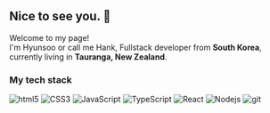 ## Nice to see you. 👋

<p>Welcome to my page! </br> I'm Hyunsoo or call me Hank, Fullstack developer from <b>South Korea</b>, currently living in <b>Tauranga, New Zealand</b>. </p>
<h3>My tech stack</h3>
<p>
   <img alt="html5" src="https://img.shields.io/badge/-HTML5-e34c26?style=flat-square&logo=html5&logoColor=white" />
   <img alt="CSS3" src="https://img.shields.io/badge/-CSS3-264de4?style=flat-square&logo=CSS3&logoColor=white" />
   <img alt="JavaScript" src="https://img.shields.io/badge/-JavaScript-f0e31b?style=flat-square&logo=JavaScript&logoColor=white" />
   <img alt="TypeScript" src="https://img.shields.io/badge/-TypeScript-007ACC?style=flat-square&logo=typescript&logoColor=white" />
  <img alt="React" src="https://img.shields.io/badge/-React-45b8d8?style=flat-square&logo=react&logoColor=white" />
   <img alt="Nodejs" src="https://img.shields.io/badge/-Nodejs-43853d?style=flat-square&logo=Node.js&logoColor=white" />
<img alt="git" src="https://img.shields.io/badge/-Git-f1502f?style=flat-square&logo=git&logoColor=white" />
 
 
 

</p>

<!--
**hyunsoo-an/hyunsoo-an** is a ✨ _special_ ✨ repository because its `README.md` (this file) appears on your GitHub profile.

Here are some ideas to get you started:

- 🔭 I’m currently working on ...
- 🌱 I’m currently learning ...
- 👯 I’m looking to collaborate on ...
- 🤔 I’m looking for help with ...
- 💬 Ask me about ...
- 📫 How to reach me: ...
- 😄 Pronouns: ...
- ⚡ Fun fact: ...
-->
